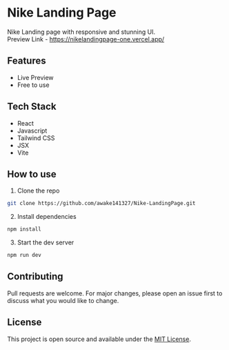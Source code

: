 # Nike Landing Page

Nike Landing page with responsive and stunning UI. <br/>
Preview Link - https://nikelandingpage-one.vercel.app/

## Features

- Live Preview
- Free to use

## Tech Stack

- React
- Javascript
- Tailwind CSS
- JSX
- Vite 

## How to use

1. Clone the repo

```bash
git clone https://github.com/awake141327/Nike-LandingPage.git
```

2. Install dependencies

```bash
npm install
```

3. Start the dev server

```bash
npm run dev
```

## Contributing

Pull requests are welcome. For major changes, please open an issue first to discuss what you would like to change.

## License

This project is open source and available under the [MIT License](LICENSE).
